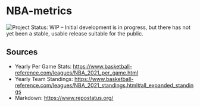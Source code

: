 # NBA-metrics

![Project Status: WIP – Initial development is in progress, but there has not yet been a stable, usable release suitable for the public.](https://www.repostatus.org/badges/latest/wip.svg)

## Sources
- Yearly Per Game Stats: https://www.basketball-reference.com/leagues/NBA_2021_per_game.html
- Yearly Team Standings: https://www.basketball-reference.com/leagues/NBA_2021_standings.html#all_expanded_standings
- Markdown: https://www.repostatus.org/

